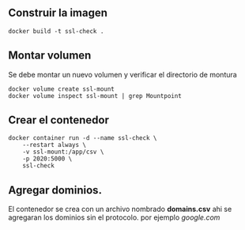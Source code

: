## Construir la imagen 
```
docker build -t ssl-check .
``` 

## Montar volumen 
Se debe montar un nuevo volumen y verificar el directorio de montura
```
docker volume create ssl-mount
docker volume inspect ssl-mount | grep Mountpoint
```
## Crear el contenedor

```
docker container run -d --name ssl-check \
    --restart always \
    -v ssl-mount:/app/csv \
    -p 2020:5000 \
    ssl-check
```

## Agregar dominios. 

El contenedor se crea con un archivo nombrado **domains.csv** ahi se agregaran los dominios sin el protocolo. por ejemplo *google.com*